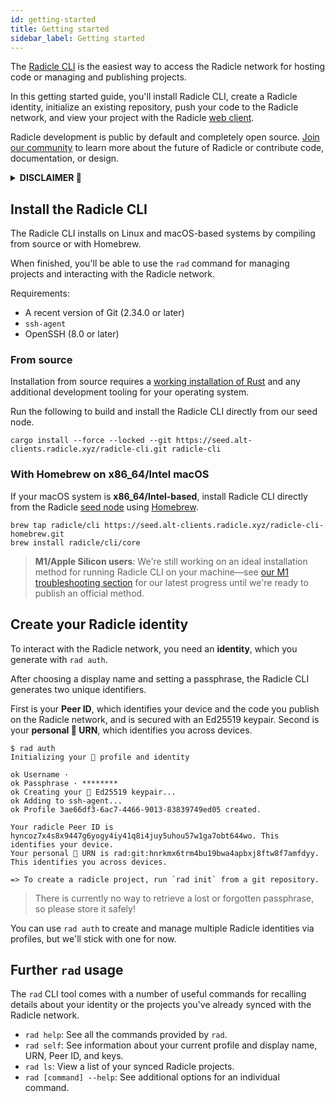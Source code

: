```yaml
---
id: getting-started
title: Getting started
sidebar_label: Getting started
---
```


The [Radicle
CLI](https://app.radicle.network/seeds/willow.radicle.garden/rad:git:hnrkmg77m8tfzj4gi4pa4mbhgysfgzwntjpao/tree/b1eda227c0ceaa5b15622905161ad8dcd92a3c04)
is the easiest way to access the Radicle network for hosting code or managing and publishing projects.

In this getting started guide, you'll install Radicle CLI, create a Radicle identity, initialize an existing repository,
push your code to the Radicle network, and view your project with the Radicle [web
client](https://app.radicle.network/).

Radicle development is public by default and completely open source. [Join our
community](get-involved/join-the-community) to learn more about the future of Radicle or contribute code, documentation,
or design.

<details>
  <summary><b>DISCLAIMER 🌱</b></summary>
  <br />
  <em>
    <p>
      As the Software is of experimental nature and deployed for testing
      purposes in a testnet environment only, you acknowledge that this Beta
      Version of the Software is likely to contain bugs, defects, or errors
      (including any bug, defect, or error relating to or resulting from the
      display, manipulation, processing, storage, transmission, or use of data)
      that may materially and adversely affect the use, functionality, or
      performance of Radicle or any product or system containing or used in
      conjunction with Radicle.
    </p>
    <p>
      You are aware and acknowledge that your processing, development,
      exchange, storage sharing, provision of, collaboration to or other
      involvement in Content on or via Radicle takes place in a testnet
      environment for testing purposes only. You acknowledge and agree that you
      have no claim to integrity and consistency regarding any Content
      whatsoever. You acknowledge and agree to the risk of total and
      irretrievable loss of Content throughout and after the Beta phase. You
      acknowledge and agree that any Content will most likely and without prior
      notice be irretrievably deleted upon completion of the testing phase. You
      acknowledge and agree that you are solely responsible for secure storage
      (e.g. backup copies) of Content and that the Foundation shall not be
      responsible and liable under any circumstance for any loss or corruption
      of Content.
    </p>
    <p>
      Read the rest of our Terms of Use [here](https://radicle.xyz/terms.html).
    </p>
  </em>
</details>

## Install the Radicle CLI

The Radicle CLI installs on Linux and macOS-based systems by compiling from source or with Homebrew.

When finished, you'll be able to use the `rad` command for managing projects and interacting with the Radicle network.

Requirements:
- A recent version of Git (2.34.0 or later)
- `ssh-agent`
- OpenSSH (8.0 or later)

### From source

Installation from source requires a [working installation of Rust](https://www.rust-lang.org/tools/install) and any
additional development tooling for your operating system.

Run the following to build and install the Radicle CLI directly from our seed node.

```
cargo install --force --locked --git https://seed.alt-clients.radicle.xyz/radicle-cli.git radicle-cli
```

### With Homebrew on x86_64/Intel macOS

If your macOS system is **x86_64/Intel-based**, install Radicle CLI directly from the Radicle [seed
node](understanding-radicle/glossary/#seed) using [Homebrew](https://brew.sh/).

```
brew tap radicle/cli https://seed.alt-clients.radicle.xyz/radicle-cli-homebrew.git
brew install radicle/cli/core
```

> **M1/Apple Silicon users**: We're still working on an ideal installation method for running Radicle CLI on your
> machine&mdash;see [our M1 troubleshooting
> section](understanding-radicle/troubleshooting.md##install-radicle-cli-on-apple-silicon) for our latest progress
> until we're ready to publish an official method.

## Create your Radicle identity

To interact with the Radicle network, you need an **identity**, which you generate with `rad auth`.

After choosing a display name and setting a passphrase, the Radicle CLI generates two unique identifiers.

First is your **Peer ID**, which identifies your device and the code you publish on the Radicle network, and is secured
with an Ed25519 keypair. Second is your **personal 🌱 URN**, which identifies you across devices.

```
$ rad auth
Initializing your 🌱 profile and identity

ok Username · 
ok Passphrase · ********
ok Creating your 🌱 Ed25519 keypair...
ok Adding to ssh-agent...
ok Profile 3ae66df3-6ac7-4466-9013-83839749ed05 created.

Your radicle Peer ID is hyncoz7x4s8x9447g6yogy4iy41q8i4juy5uhou57w1ga7obt644wo. This identifies your device.
Your personal 🌱 URN is rad:git:hnrkmx6trm4bu19bwa4apbxj8ftw8f7amfdyy. This identifies you across devices.

=> To create a radicle project, run `rad init` from a git repository.
```

> There is currently no way to retrieve a lost or forgotten passphrase, so please store it safely!

You can use `rad auth` to create and manage multiple Radicle identities via profiles, but we'll stick with one for now.

## Further `rad` usage

The `rad` CLI tool comes with a number of useful commands for recalling details about your identity or the projects
you've already synced with the Radicle network.

- `rad help`: See all the commands provided by `rad`.
- `rad self`: See information about your current profile and display name, URN, Peer ID, and keys.
- `rad ls`: View a list of your synced Radicle projects.
- `rad [command] --help`: See additional options for an individual command.
